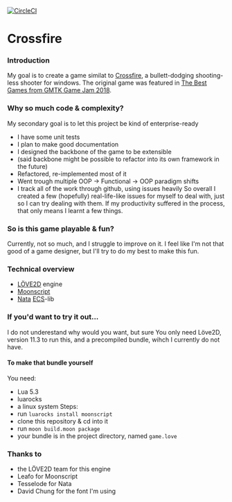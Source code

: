 [![CircleCI](https://circleci.com/gh/Sasszem/crossfire.svg?style=svg)](https://circleci.com/gh/Sasszem/crossfire)
# Crossfire

### Introduction
My goal is to create a game similat to [Crossfire](https://seet.itch.io/crossfire), a bullett-dodging shooting-less shooter for windows.
The original game was featured in [The Best Games from GMTK Game Jam 2018](https://www.youtube.com/watch?v=s2ebZXQ_J8Q).

### Why so much code & complexity?
My secondary goal is to let this project be kind of enterprise-ready
- I have some unit tests
- I plan to make good documentation
- I designed the backbone of the game to be extensible
- (said backbone might be possible to refactor into its own framework in the future)
- Refactored, re-implemented most of it
- Went trough multiple OOP -> Functional -> OOP paradigm shifts
- I track all of the work through github, using issues heavily
So overall I created a few (hopefully) real-life-like issues for myself to deal with, just so I can try dealing with them.
If my productivity suffered in the process, that only means I learnt a few things.

### So is this game playable & fun?
Currently, not so much, and I struggle to improve on it.
I feel like I'm not that good of a game designer, but I'll try to do my best to make this fun.

### Technical overview
 - [LÖVE2D](https://love2d.org/) engine
 - [Moonscript](https://moonscript.org/)
 - [Nata](https://github.com/tesselode/nata/) [ECS](https://en.wikipedia.org/wiki/Entity_component_system)-lib

### If you'd want to try it out...
I do not underestand why would you want, but sure
You only need Löve2D, version 11.3 to run this, and a precompiled bundle, wihch I currently do not have.

#### To make that bundle yourself
You need:
 - Lua 5.3
 - luarocks
 - a linux system
Steps:
- run `luarocks install moonscript`
- clone this repository & cd into it
- run `moon build.moon package`
- your bundle is in the project directory, named `game.love`


### Thanks to
 - the LÖVE2D team for this engine
 - Leafo for Moonscript
 - Tesselode for Nata
 - David Chung for the font I'm using
 
